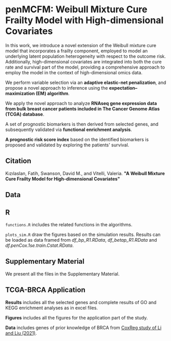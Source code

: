 # penMCFM: Weibull Mixture Cure Frailty Model with High-dimensional Covariates  

 In this work, we introduce a novel extension of the Weibull mixture cure model that incorporates a frailty component, employed to model an underlying latent population heterogeneity with respect to the outcome risk. Additionally, high-dimensional covariates are integrated into both the cure rate and survival part of the model, providing a comprehensive approach to employ the model in the context of high-dimensional omics data. 
 
 We perform variable selection via an **adaptive elastic-net penalization**, and propose a novel approach to inference using the **expectation–maximization (EM) algorithm**. 
 
We apply the novel approach to analyze **RNAseq gene expression data from bulk breast cancer patients included in The Cancer Genome Atlas (TCGA) database**. 

A set of prognostic biomarkers is then derived from selected genes, and subsequently validated via **functional enrichment analysis**. 

**A prognostic risk score index** based on the identified biomarkers is proposed and validated by exploring the patients' survival.
 


## Citation

Kızılaslan, Fatih, Swanson, David M., and Vitelli, Valeria. **"A Weibull Mixture Cure Frailty Model for High-dimensional Covariates"** 

## Data


## R

``functions.R`` includes the related functions in the algorithms.

``plots_sim.R`` draw the figures based on the simulation results. Results can be loaded as data framed from _df_bp_R1.RData_, _df_betap_R1.RData_ and _df.penCox.1se.train.Cstat.RData_.

## Supplementary Material

We present all the files in the Supplementary Material.

## TCGA-BRCA Application

**Results** includes all the selected genes and complete results of GO and KEGG enrichment analyses as in excel files.

**Figures** includes all the figures for the application part of the study.

**Data** includes genes of prior knowledge of BRCA from [CoxReg study of Li and Liu (2021)](https://github.com/zpliulab/CoxReg).

